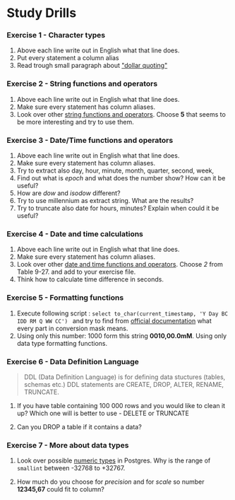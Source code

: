 # Study Drills

### Exercise 1 - Character types
1. Above each line write out in English what that line does.
2. Put every statement a column alias
3. Read trough small paragraph about ["dollar quoting"](https://www.postgresql.org/docs/9.4/static/sql-syntax-lexical.html)

### Exercise 2 - String functions and operators
1. Above each line write out in English what that line does.
2. Make sure every statement has column aliases.
3. Look over other [string functions and operators](https://www.postgresql.org/docs/9.4/static/functions-string.html). Choose **5** that seems to be more interesting and try to use them.

### Exercise 3 - Date/Time functions and operators
1. Above each line write out in English what that line does.
2. Make sure every statement has column aliases.
3. Try to extract also day, hour, minute, month, quarter, second, week,
3. Find out what is _epoch_ and what does the number show? How can it be useful?
4. How are _dow_ and _isodow_ different?
5. Try to use millennium as extract string. What are the results?
6. Try to truncate also date for hours, minutes? Explain when could it be useful?

### Exercise 4 - Date and time calculations
1. Above each line write out in English what that line does.
2. Make sure every statement has column aliases.
3. Look over other [date and time functions and operators](https://www.postgresql.org/docs/9.1/static/functions-datetime.html). Choose *2* from Table 9-27. and add to your exercise file.
4. Think how to calculate time difference in seconds. 

### Exercise 5 - Formatting functions
1. Execute following script : ```select to_char(current_timestamp, 'Y Day BC IDD RM Q WW CC') ``` and try to find from [official documentation](https://www.postgresql.org/docs/9.5/static/functions-formatting.html) what every part in conversion mask means.
 2. Using only this number: 1000 form this string **0010,00.0mM**. Using only data type formatting functions.
 
 ### Exercise 6 - Data Definition Language
 > DDL (Data Definition Language) is for defining data stuctures (tables, schemas etc.) DDL statements are CREATE, DROP, ALTER, RENAME, TRUNCATE.
 
 1. If you have table containing 100 000 rows and you would like to clean it up? Which one will is better to use - DELETE or TRUNCATE
 
 2. Can you DROP a table if it contains a data? 
 
 ### Exercise 7 - More about data types
 1. Look over possible [numeric types](https://www.postgresql.org/docs/9.1/static/datatype-numeric.html) in Postgres. Why is the range of ```smallint``` between -32768 to +32767.
 
2. How much do you choose for *precision* and for *scale* so number **12345,67** could fit to column?
 
 
 